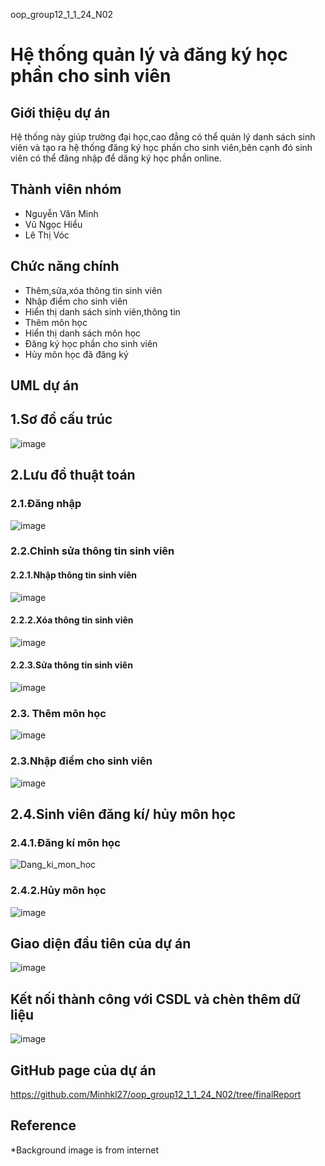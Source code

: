oop_group12_1_1_24_N02
# Hệ thống quản lý và đăng ký học phần cho sinh viên
## Giới thiệu dự án
  Hệ thống này giúp trường đại học,cao đẳng có thể quản lý danh sách sinh viên và tạo ra hệ thống đăng ký học phần cho sinh viên,bên cạnh đó sinh viên có thể đăng nhập để dăng ký học phần     online.  
## Thành viên nhóm
  - Nguyễn Văn Minh
  - Vũ Ngọc Hiểu
  - Lê Thị Vóc 
## Chức năng chính
  - Thêm,sửa,xóa thông tin sinh viên
  - Nhập điểm cho sinh viên
  - Hiển thị danh sách sinh viên,thông tin
  - Thêm môn học
  - Hiển thị danh sách môn học
  - Đăng ký học phần cho sinh viên
  - Hủy môn học đã đăng ký
 ## UML dự án
 ## 1.Sơ đồ cấu trúc 
![image](https://github.com/user-attachments/assets/37e359e3-c9dd-4605-a80b-f9e1aa252637)
## 2.Lưu đồ thuật toán

### 2.1.Đăng nhập

![image](https://github.com/user-attachments/assets/8c5f4865-a544-4a97-929d-3a9e2c24d0ba)

### 2.2.Chỉnh sửa thông tin sinh viên

#### 2.2.1.Nhập thông tin sinh viên

![image](https://github.com/user-attachments/assets/fd00e651-9c2d-4a13-a3f0-0f74c5dd9581)
#### 2.2.2.Xóa thông tin sinh viên

![image](https://github.com/user-attachments/assets/cb731d2c-a1dd-4628-9329-635119b5b754)
#### 2.2.3.Sửa thông tin sinh viên

![image](https://github.com/user-attachments/assets/bd4109d1-67fc-4056-bd1f-644508c188d8)
### 2.3. Thêm môn học

![image](https://github.com/user-attachments/assets/5e452b9e-62a6-4341-87cb-fc585eeaf905)
### 2.3.Nhập điểm cho sinh viên

![image](https://github.com/user-attachments/assets/7cc02799-13e1-43f0-bbdf-a30576f7b074)


## 2.4.Sinh viên đăng kí/ hủy môn học

### 2.4.1.Đăng kí môn học

![Dang_ki_mon_hoc](https://github.com/user-attachments/assets/c0ac8204-a710-4f72-8045-72d03f6d6852)

### 2.4.2.Hủy môn học

![image](https://github.com/user-attachments/assets/b0ffeb1f-b7eb-4b41-a526-d384ba7b4cda)

## Giao diện đầu tiên của dự án

![image](https://github.com/user-attachments/assets/783d6a1d-8cb0-4760-a4cc-4159753887eb)

## Kết nối thành công với CSDL và chèn thêm dữ liệu

![image](https://github.com/user-attachments/assets/215bcfd1-a316-491b-9249-b0610bcbd883)


## GitHub page của dự án
https://github.com/Minhkl27/oop_group12_1_1_24_N02/tree/finalReport

## Reference
*Background image is from internet
